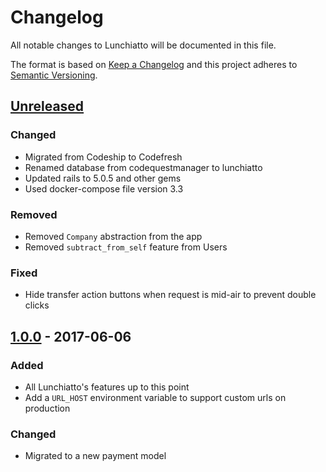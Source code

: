 # Changelog
All notable changes to Lunchiatto will be documented in this file.

The format is based on [Keep a Changelog](http://keepachangelog.com/en/1.0.0/)
and this project adheres to [Semantic Versioning](http://semver.org/spec/v2.0.0.html).

## [Unreleased]
### Changed
- Migrated from Codeship to Codefresh
- Renamed database from codequestmanager to lunchiatto
- Updated rails to 5.0.5 and other gems
- Used docker-compose file version 3.3

### Removed
- Removed `Company` abstraction from the app
- Removed `subtract_from_self` feature from Users

### Fixed
- Hide transfer action buttons when request is mid-air to prevent double clicks

## [1.0.0] - 2017-06-06
### Added
- All Lunchiatto's features up to this point
- Add a `URL_HOST` environment variable to support custom urls on production

### Changed
- Migrated to a new payment model

[Unreleased]: https://github.com/lunchiatto/web/compare/1.0.0...HEAD
[1.0.0]: https://github.com/lunchiatto/web/tree/1.0.0
